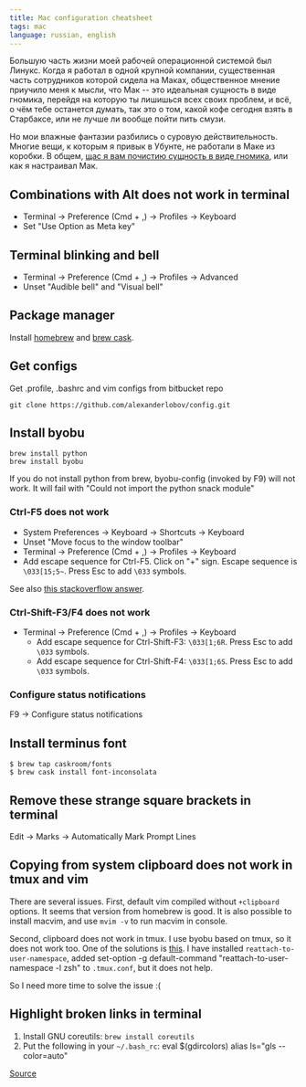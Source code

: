 ```yaml
---
title: Mac configuration cheatsheet
tags: mac
language: russian, english
---
```


Большую часть жизни моей рабочей операционной системой был Линукс. Когда я
работал в одной крупной компании, существенная часть сотрудников которой сидела
на Маках, общественное мнение приучило меня к мысли, что Мак -- это идеальная
сущность в виде гномика, перейдя на которую ты лишишься всех своих проблем, и
всё, о чём тебе останется думать, так это о том, какой кофе сегодня взять в
Старбаксе, или не лучше ли вообще пойти пить смузи.

Но мои влажные фантазии разбились о суровую действительность. Многие вещи, к
которым я привык в Убунте, не работали в Маке из коробки. В общем, [щас я вам
почистию сущность в виде гномика](https://www.youtube.com/watch?v=VT3OfQXLOHM),
или как я настраивал Мак.

## Combinations with Alt does not work in terminal

* Terminal -> Preference (Cmd + ,) -> Profiles -> Keyboard
* Set "Use Option as Meta key"

## Terminal blinking and bell

* Terminal -> Preference (Cmd + ,) -> Profiles -> Advanced
* Unset "Audible bell" and "Visual bell"

## Package manager

Install [homebrew](http://brew.sh/) and [brew cask](https://caskroom.github.io/).

## Get configs

Get .profile, .bashrc and vim configs from bitbucket repo

    git clone https://github.com/alexanderlobov/config.git

## Install byobu

    brew install python
    brew install byobu

If you do not install python from brew, byobu-config (invoked by F9) will not
work. It will fail with "Could not import the python snack module"

### Ctrl-F5 does not work

* System Preferences -> Keyboard -> Shortcuts -> Keyboard
* Unset "Move focus to the window toolbar"
* Terminal -> Preference (Cmd + ,) -> Profiles -> Keyboard
* Add escape sequence for Ctrl-F5. Click on "+" sign. Escape sequence is
`\033[15;5~`. Press Esc to add `\033` symbols.

See also [this stackoverflow answer](http://stackoverflow.com/a/26470118).

### Ctrl-Shift-F3/F4 does not work

* Terminal -> Preference (Cmd + ,) -> Profiles -> Keyboard
    * Add escape sequence for Ctrl-Shift-F3: `\033[1;6R`. Press Esc to add `\033` symbols.
    * Add escape sequence for Ctrl-Shift-F4: `\033[1;6S`. Press Esc to add `\033` symbols.

### Configure status notifications

F9 -> Configure status notifications

## Install terminus font

    $ brew tap caskroom/fonts
    $ brew cask install font-inconsolata

## Remove these strange square brackets in terminal

Edit -> Marks -> Automatically Mark Prompt Lines

## Copying from system clipboard does not work in tmux and vim

There are several issues. First, default vim compiled without `+clipboard`
options. It seems that version from homebrew is good. It is also possible to
install macvim, and use `mvim -v` to run macvim in console.

Second, clipboard does not work in tmux. I use byobu based on tmux, so it does
not work too. One of the solutions is
[this](https://github.com/ChrisJohnsen/tmux-MacOSX-pasteboard). I have installed
`reattach-to-user-namespace`, added
    set-option -g default-command "reattach-to-user-namespace -l zsh"
to `.tmux.conf`, but it does not help.

So I need more time to solve the issue :(

## Highlight broken links in terminal

1. Install GNU coreutils: `brew install coreutils`
2. Put the following in your `~/.bash_rc`:
       eval $(gdircolors)
       alias ls="gls --color=auto"

[Source](http://superuser.com/questions/401243/mac-osx-cannot-color-broken-symlinks)


